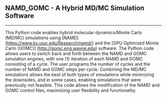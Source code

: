 ## NAMD_GOMC - A Hybrid MD/MC Simulation Software
--------

This Python code enables hybrid molecular dynamics/Monte Carlo (MD/MC) simulations using [NAMD] (https://www.ks.uiuc.edu/Research/namd/) and the [GPU Optimized Monte Carlo (GOMC)] (http://gomc.eng.wayne.edu) software.
The Python code allows users to switch back and forth between the NAMD and GOMC simulation engines, with one (1) iteration of each NAMD and GOMC consisting of a cycle.  The user programs the number of cycles and the number of NAMD and GOMC steps per cycle.  Combining the MD/MC simulations allows the best of both types of simulations while minimizing the downsides, and in some cases, enabling simulations that were previously not feasible. This code allows the modification of the NAMD and GOMC control files, maximizing user flexibility and functionality. 


